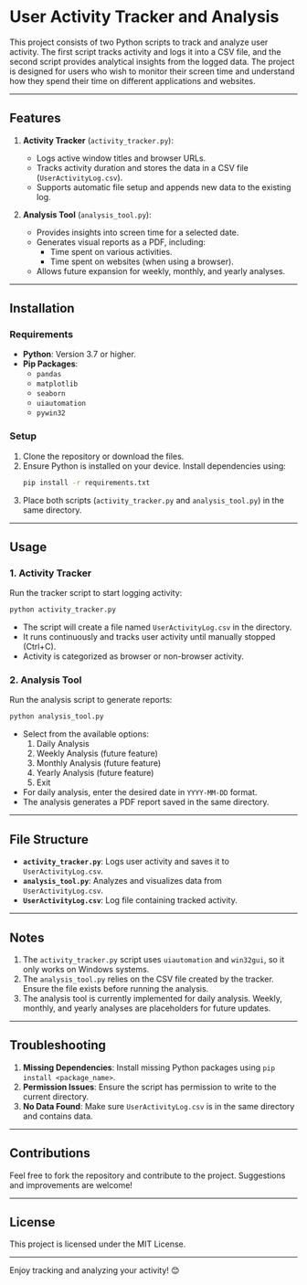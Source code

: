 
# User Activity Tracker and Analysis

This project consists of two Python scripts to track and analyze user activity. The first script tracks activity and logs it into a CSV file, and the second script provides analytical insights from the logged data. The project is designed for users who wish to monitor their screen time and understand how they spend their time on different applications and websites.

---

## Features

1. **Activity Tracker** (`activity_tracker.py`):
   - Logs active window titles and browser URLs.
   - Tracks activity duration and stores the data in a CSV file (`UserActivityLog.csv`).
   - Supports automatic file setup and appends new data to the existing log.

2. **Analysis Tool** (`analysis_tool.py`):
   - Provides insights into screen time for a selected date.
   - Generates visual reports as a PDF, including:
     - Time spent on various activities.
     - Time spent on websites (when using a browser).
   - Allows future expansion for weekly, monthly, and yearly analyses.

---

## Installation

### Requirements

- **Python**: Version 3.7 or higher.
- **Pip Packages**:
  - `pandas`
  - `matplotlib`
  - `seaborn`
  - `uiautomation`
  - `pywin32`

### Setup

1. Clone the repository or download the files.
2. Ensure Python is installed on your device. Install dependencies using:
   ```bash
   pip install -r requirements.txt
   ```
3. Place both scripts (`activity_tracker.py` and `analysis_tool.py`) in the same directory.

---

## Usage

### 1. **Activity Tracker**
Run the tracker script to start logging activity:
```bash
python activity_tracker.py
```

- The script will create a file named `UserActivityLog.csv` in the directory.
- It runs continuously and tracks user activity until manually stopped (Ctrl+C).
- Activity is categorized as browser or non-browser activity.

### 2. **Analysis Tool**
Run the analysis script to generate reports:
```bash
python analysis_tool.py
```

- Select from the available options:
  1. Daily Analysis
  2. Weekly Analysis (future feature)
  3. Monthly Analysis (future feature)
  4. Yearly Analysis (future feature)
  5. Exit
- For daily analysis, enter the desired date in `YYYY-MM-DD` format.
- The analysis generates a PDF report saved in the same directory.

---

## File Structure

- **`activity_tracker.py`**: Logs user activity and saves it to `UserActivityLog.csv`.
- **`analysis_tool.py`**: Analyzes and visualizes data from `UserActivityLog.csv`.
- **`UserActivityLog.csv`**: Log file containing tracked activity.

---

## Notes

1. The `activity_tracker.py` script uses `uiautomation` and `win32gui`, so it only works on Windows systems.
2. The `analysis_tool.py` relies on the CSV file created by the tracker. Ensure the file exists before running the analysis.
3. The analysis tool is currently implemented for daily analysis. Weekly, monthly, and yearly analyses are placeholders for future updates.

---

## Troubleshooting

1. **Missing Dependencies**: Install missing Python packages using `pip install <package_name>`.
2. **Permission Issues**: Ensure the script has permission to write to the current directory.
3. **No Data Found**: Make sure `UserActivityLog.csv` is in the same directory and contains data.

---

## Contributions

Feel free to fork the repository and contribute to the project. Suggestions and improvements are welcome!

---

## License

This project is licensed under the MIT License.

--- 

Enjoy tracking and analyzing your activity! 😊
